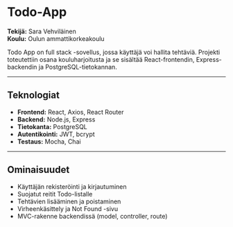 # Todo-App

**Tekijä:** Sara Vehviläinen  
**Koulu:** Oulun ammattikorkeakoulu  

Todo App on full stack -sovellus, jossa käyttäjä voi hallita tehtäviä. Projekti toteutettiin osana kouluharjoitusta ja se sisältää React-frontendin, Express-backendin ja PostgreSQL-tietokannan.

---

## Teknologiat
- **Frontend:** React, Axios, React Router
- **Backend:** Node.js, Express
- **Tietokanta:** PostgreSQL
- **Autentikointi:** JWT, bcrypt
- **Testaus:** Mocha, Chai

---

## Ominaisuudet
- Käyttäjän rekisteröinti ja kirjautuminen
- Suojatut reitit Todo-listalle
- Tehtävien lisääminen ja poistaminen
- Virheenkäsittely ja Not Found -sivu
- MVC-rakenne backendissä (model, controller, route)
